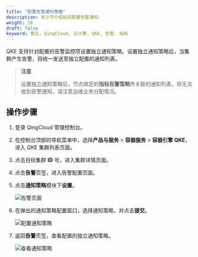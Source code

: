 ```yaml
---
title: "配置告警通知策略"
description: 本小节介绍如何配置告警通知。
weight: 18
draft: false
keyword: 青云, QingCloud, 云计算, QKE, 告警, 指标
---
```


QKE 支持针对配置的告警监控项设置独立通知策略。设置独立通知策略后，当集群产生告警，将统一发送至独立配置的通知列表。

> **注意**
>
> 设置独立通知策略后，节点绑定的**指标告警策略**所关联的通知列表，将无法收到告警通知，请注意运维业务分配情况。

## 操作步骤

1. 登录 QingCloud 管理控制台。

2. 在控制台顶部的导航菜单中，选择**产品与服务** > **容器服务** > **容器引擎 QKE**，进入 QKE 集群列表页面。

3. 点击目标集群 **ID** 号，进入集群详情页面。

4. 点击**告警**页签，进入告警配置页面。

5. 点击**通知策略**模块下**设置**。

   <img src="../../../../_images/warning.png" alt="告警页面" />

6. 在弹出的通知策略配置窗口，选择通知策略，并点击**提交**。

   ![配置通知策略](/database/redis_cluster/_images/single_notice.png)

7. 返回**告警**页签，查看配置的独立通知策略。

   ![查看通知策略](/database/redis_cluster/_images/check_notice.png)

